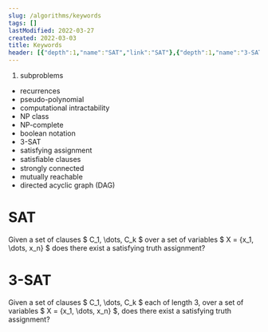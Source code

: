 ```yaml
---
slug: /algorithms/keywords
tags: []
lastModified: 2022-03-27
created: 2022-03-03
title: Keywords
header: [{"depth":1,"name":"SAT","link":"SAT"},{"depth":1,"name":"3-SAT","link":"3-SAT"}]
---
```


1. subproblems
- recurrences
- pseudo-polynomial
- computational intractability
- NP class
- NP-complete
- boolean notation
- 3-SAT
- satisfying assignment
- satisﬁable clauses
- strongly connected
- mutually reachable
- directed acyclic graph (DAG)

# SAT
Given a set of clauses $ C_1, \dots, C_k $ over a set of variables $ X = \{x_1, \dots, x_n\} $ does there exist a satisfying truth assignment?

# 3-SAT
Given a set of clauses $ C_1, \dots, C_k $ each of length 3, over a set of variables
$ X = \{x_1, \dots, x_n\} $, does there exist a satisfying truth assignment?